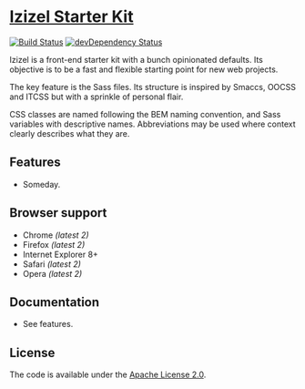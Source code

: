 # [Izizel Starter Kit](http://rasmus.io/izizel/)

[![Build Status](https://travis-ci.org/Fequois/Izizel.svg?branch=master)](https://travis-ci.org/Fequois/Izizel) [![devDependency Status](https://david-dm.org/fequois/izizel/dev-status.svg)](https://david-dm.org/fequois/izizel#info=devDependencies)

Izizel is a front-end starter kit with a bunch opinionated defaults. Its
objective is to be a fast and flexible starting point for new web projects.

The key feature is the Sass files. Its structure is inspired by Smaccs, OOCSS
and ITCSS but with a sprinkle of personal flair.

CSS classes are named following the BEM naming convention, and Sass variables
with descriptive names. Abbreviations may be used where context clearly
describes what they are.

## Features

- Someday.

## Browser support

 - Chrome *(latest 2)*
 - Firefox *(latest 2)*
 - Internet Explorer 8+
 - Safari *(latest 2)*
 - Opera *(latest 2)*

## Documentation

- See features.

## License
The code is available under the [Apache License 2.0](LICENSE).
